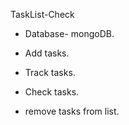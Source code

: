  TaskList-Check


- Database- mongoDB.

- Add tasks.

- Track tasks.

- Check tasks.

- remove tasks from list.

